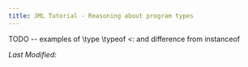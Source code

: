 ```yaml
---
title: JML Tutorial - Reasoning about program types
---
```


TODO -- examples of \type \typeof <: and difference from instanceof

<i>Last Modified: <script type="text/javascript"> document.write(new Date(document.lastModified).toUTCString())</script></i>
